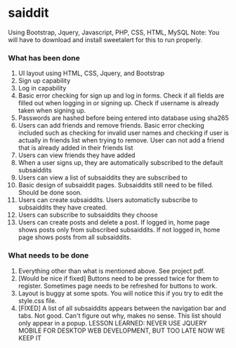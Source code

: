 # saiddit
Using Bootstrap, Jquery, Javascript, PHP, CSS, HTML, MySQL
Note: You will have to download and install sweetalert for this to run properly.
### What has been done
1. UI layout using HTML, CSS, Jquery, and Bootstrap
2. Sign up capability
3. Log in capability
4. Basic error checking for sign up and log in forms. Check if all fields are filled out when logging in or signing up. Check if username is already taken when signing up.
5. Passwords are hashed before being entered into database using sha265
6. Users can add friends and remove friends. Basic error checking included such as checking for invalid user names and checking if user is actually in friends list when trying to remove. User can not add a friend that is already added in their friends list
7. Users can view friends they have added
8. When a user signs up, they are automatically subscribed to the default subsaiddits
9. Users can view a list of subsaiddits they are subscribed to
10. Basic design of subsaiddit pages. Subsaiddits still need to be filled. Should be done soon.
11. Users can create subsaiddits. Users automaticlly subscribe to subsaiddits they have created.
12. Users can subscribe to subsaiddits they choose
13. Users can create posts and delete a post. If logged in, home page shows posts only from subscribed subsaiddits. If not logged in, home page shows posts from all subsaiddits. 


### What needs to be done
1. Everything other than what is mentioned above. See project pdf.
2. [Would be nice if fixed] Buttons need to be pressed twice for them to register. Sometimes page needs to be refreshed for   buttons to work.
3. Layout is buggy at some spots. You will notice this if you try to edit the style.css file.
4. [FIXED] A list of all subsaiddits appears between the navigation bar and tabs. Not good. Can't figure out why, makes no sense. This list should only appear in a popup. LESSON LEARNED: NEVER USE JQUERY MOBILE FOR DESKTOP WEB DEVELOPMENT, BUT TOO LATE NOW WE KEEP IT 



